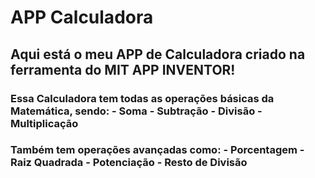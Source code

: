 <h1>APP Calculadora</h1>
<h2>Aqui está o meu APP de Calculadora criado na ferramenta do MIT APP INVENTOR!</h2>
<h3 color="blue">Essa Calculadora tem todas as operações básicas da Matemática, sendo:
- Soma
- Subtração
- Divisão
- Multiplicação</h3>
<h3>Também tem operações avançadas como:
- Porcentagem
- Raiz Quadrada
- Potenciação
- Resto de Divisão
</h3>
